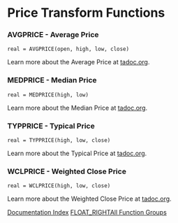 # Price Transform Functions
### AVGPRICE - Average Price
```
real = AVGPRICE(open, high, low, close)
```

Learn more about the Average Price at [tadoc.org](http://www.tadoc.org/indicator/AVGPRICE.htm).  
### MEDPRICE - Median Price
```
real = MEDPRICE(high, low)
```

Learn more about the Median Price at [tadoc.org](http://www.tadoc.org/indicator/MEDPRICE.htm).  
### TYPPRICE - Typical Price
```
real = TYPPRICE(high, low, close)
```

Learn more about the Typical Price at [tadoc.org](http://www.tadoc.org/indicator/TYPPRICE.htm).  
### WCLPRICE - Weighted Close Price
```
real = WCLPRICE(high, low, close)
```

Learn more about the Weighted Close Price at [tadoc.org](http://www.tadoc.org/indicator/WCLPRICE.htm).  

[Documentation Index](../doc_index.html)
[FLOAT_RIGHTAll Function Groups](../funcs.html)
